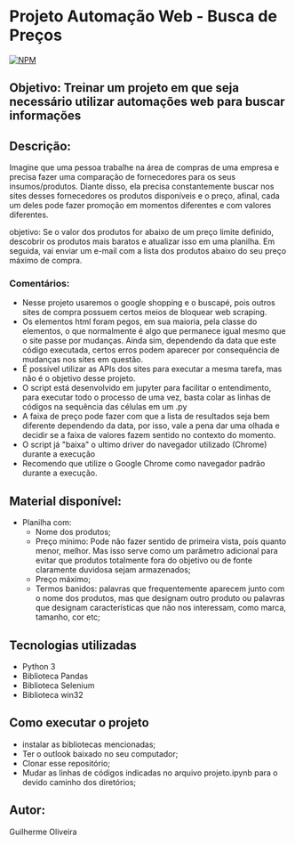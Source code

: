 # Projeto Automação Web - Busca de Preços

[![NPM](https://img.shields.io/npm/l/react)](https://github.com/guilherme-oliveira935/Web-Scraping-com-Selenium/blob/main/LICENSE)

## Objetivo: Treinar um projeto em que seja necessário utilizar automações web para buscar informações

## Descrição:

Imagine que uma pessoa trabalhe na área de compras de uma empresa e precisa fazer uma comparação de fornecedores para os seus insumos/produtos. Diante disso, ela precisa constantemente buscar nos sites desses fornecedores os produtos disponíveis e o preço, afinal, cada um deles pode fazer promoção em momentos diferentes e com valores diferentes.

objetivo: Se o valor dos produtos for abaixo de um preço limite definido, descobrir os produtos mais baratos e atualizar isso em uma planilha.
Em seguida, vai enviar um e-mail com a lista dos produtos abaixo do seu preço máximo de compra.

### Comentários:
- Nesse projeto usaremos o google shopping e o buscapé, pois outros sites de compra possuem certos meios de bloquear web scraping.
- Os elementos html foram pegos, em sua maioria, pela classe do elementos, o que normalmente é algo que permanece igual mesmo que o site passe por mudanças. Ainda sim, dependendo da data que este código executada, certos erros podem aparecer por consequência de mudanças nos sites em questão.
- É possível utilizar as APIs dos sites para executar a mesma tarefa, mas não é o objetivo desse projeto.
- O script está desenvolvido em jupyter para facilitar o entendimento, para executar todo o processo de uma vez, basta colar as linhas de códigos na sequência das células em um .py
- A faixa de preço pode fazer com que a lista de resultados seja bem diferente dependendo da data, por isso, vale a pena dar uma olhada e decidir se a faixa de valores fazem sentido no contexto do momento.
- O script já "baixa" o ultimo driver do navegador utilizado (Chrome) durante a execução
- Recomendo que utilize o Google Chrome como navegador padrão durante a execução.
  
## Material disponível:
- Planilha com:
  - Nome dos produtos;
  - Preço mínimo: Pode não fazer sentido de primeira vista, pois quanto menor, melhor. Mas isso serve como um parâmetro adicional para evitar que produtos totalmente fora do objetivo ou de fonte claramente duvidosa sejam armazenados;
  - Preço máximo;
  - Termos banidos: palavras que frequentemente aparecem junto com o nome dos produtos, mas que designam outro produto ou palavras que designam características que não nos interessam, como marca, tamanho, cor etc;

## Tecnologias utilizadas
- Python 3
- Biblioteca Pandas
- Biblioteca Selenium
- Biblioteca win32

## Como executar o projeto
- instalar as bibliotecas mencionadas;
- Ter o outlook baixado no seu computador;
- Clonar esse repositório;
- Mudar as linhas de códigos indicadas no arquivo projeto.ipynb para o devido caminho dos diretórios;

## Autor:
Guilherme Oliveira
